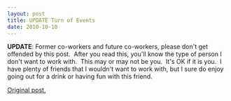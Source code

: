 ```yaml
---
layout: post
title: UPDATE Turn of Events
date: 2010-10-10
---
```


<p><strong>UPDATE</strong>: Former co-workers and future co-workers, please don't get offended by this post.  After you read this, you'll know the type of person I don't want to work with.  This may or may not be you.  It's OK if it is you.  I have plenty of friends that I wouldn't want to work with, but I sure do enjoy going out for a drink or having fun with this friend.</p><p><a href="http://www.fountaincitycode.com/2010/10/turn-of-events.html">Original post.</a></p>
